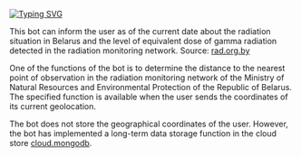 [![Typing SVG](https://readme-typing-svg.herokuapp.com?color=%2336BCF7&lines=Telegram+Bot+Dosimeter)](https://git.io/typing-svg)

This bot can inform the user as of the current date about the radiation situation in Belarus and the level of equivalent dose of gamma radiation detected in the radiation monitoring network. Source: [rad.org.by](https://rad.org.by/monitoring/radiation)

One of the functions of the bot is to determine the distance to the nearest point of observation in the radiation monitoring network of the Ministry of Natural Resources and Environmental Protection of the Republic of Belarus. The specified function is available when the user sends the coordinates of its current geolocation.

The bot does not store the geographical coordinates of the user. However, the bot has implemented a long-term data storage function in the cloud store  [cloud.mongodb](https://cloud.mongodb.com/).

